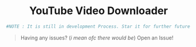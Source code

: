 <h1 align=center>YouTube Video Downloader</h1>

```python
#NOTE : It is still in development Process. Star it for further future updates!
```


> Having any issues? (*i mean ofc there would be*) Open an Issue!